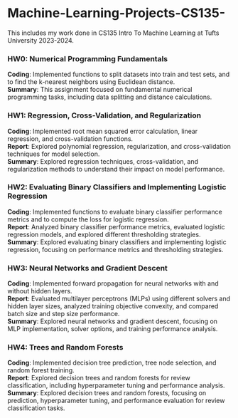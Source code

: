 # Machine-Learning-Projects-CS135-
This includes my work done in CS135 Intro To Machine Learning at Tufts University 2023-2024.

### HW0: Numerical Programming Fundamentals <br>
**Coding**: Implemented functions to split datasets into train and test sets, and to find the k-nearest neighbors using Euclidean distance. <br>
**Summary**: This assignment focused on fundamental numerical programming tasks, including data splitting and distance calculations. <br>

### HW1: Regression, Cross-Validation, and Regularization <br>
**Coding**: Implemented root mean squared error calculation, linear regression, and cross-validation functions. <br>
**Report**: Explored polynomial regression, regularization, and cross-validation techniques for model selection. <br>
**Summary**: Explored regression techniques, cross-validation, and regularization methods to understand their impact on model performance. <br>

### HW2: Evaluating Binary Classifiers and Implementing Logistic Regression <br>
**Coding**: Implemented functions to evaluate binary classifier performance metrics and to compute the loss for logistic regression. <br>
**Report**: Analyzed binary classifier performance metrics, evaluated logistic regression models, and explored different thresholding strategies. <br>
**Summary**: Explored evaluating binary classifiers and implementing logistic regression, focusing on performance metrics and thresholding strategies. <br>

### HW3: Neural Networks and Gradient Descent <br>
**Coding**: Implemented forward propagation for neural networks with and without hidden layers. <br>
**Report**: Evaluated multilayer perceptrons (MLPs) using different solvers and hidden layer sizes, analyzed training objective convexity, and compared batch size and step size performance. <br>
**Summary**: Explored neural networks and gradient descent, focusing on MLP implementation, solver options, and training performance analysis. <br>

### HW4: Trees and Random Forests <br>
**Coding**: Implemented decision tree prediction, tree node selection, and random forest training. <br>
**Report**: Explored decision trees and random forests for review classification, including hyperparameter tuning and performance analysis. <br>
**Summary**: Explored decision trees and random forests, focusing on prediction, hyperparameter tuning, and performance evaluation for review classification tasks. <br>

